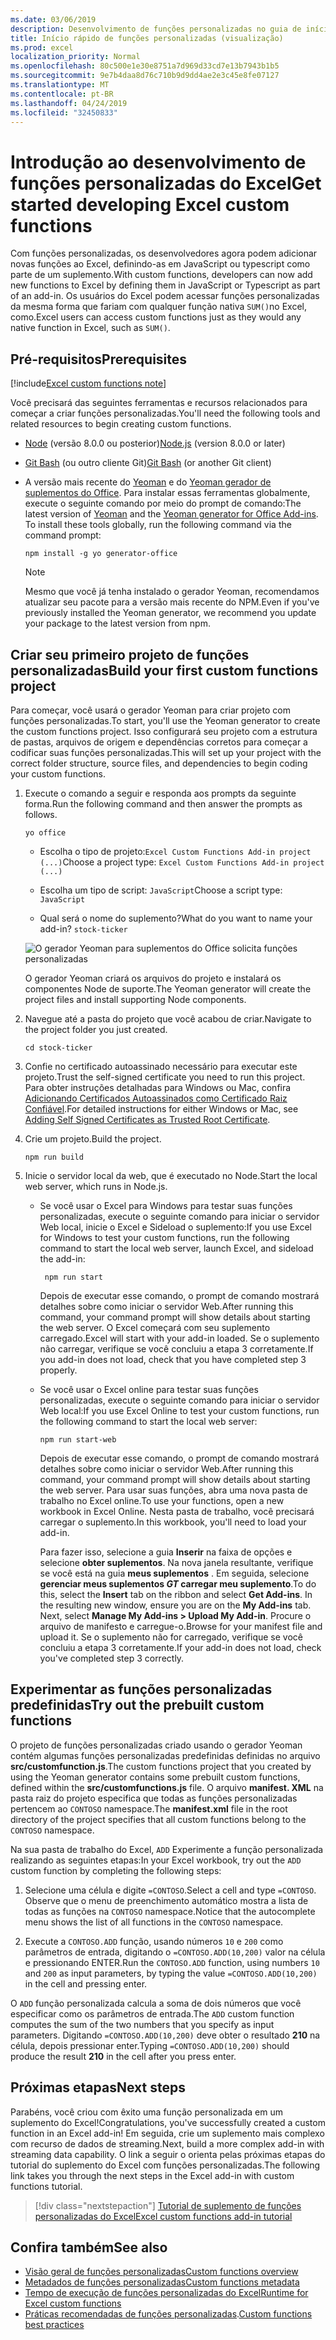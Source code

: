 ```yaml
---
ms.date: 03/06/2019
description: Desenvolvimento de funções personalizadas no guia de início rápido do Excel.
title: Início rápido de funções personalizadas (visualização)
ms.prod: excel
localization_priority: Normal
ms.openlocfilehash: 80c500e1e30e8751a7d969d33cd7e13b7943b1b5
ms.sourcegitcommit: 9e7b4daa8d76c710b9d9dd4ae2e3c45e8fe07127
ms.translationtype: MT
ms.contentlocale: pt-BR
ms.lasthandoff: 04/24/2019
ms.locfileid: "32450833"
---
```

# <a name="get-started-developing-excel-custom-functions"></a><span data-ttu-id="4762e-103">Introdução ao desenvolvimento de funções personalizadas do Excel</span><span class="sxs-lookup"><span data-stu-id="4762e-103">Get started developing Excel custom functions</span></span>

<span data-ttu-id="4762e-104">Com funções personalizadas, os desenvolvedores agora podem adicionar novas funções ao Excel, definindo-as em JavaScript ou typescript como parte de um suplemento.</span><span class="sxs-lookup"><span data-stu-id="4762e-104">With custom functions, developers can now add new functions to Excel by defining them in JavaScript or Typescript as part of an add-in.</span></span> <span data-ttu-id="4762e-105">Os usuários do Excel podem acessar funções personalizadas da mesma forma que fariam com qualquer função nativa `SUM()`no Excel, como.</span><span class="sxs-lookup"><span data-stu-id="4762e-105">Excel users can access custom functions just as they would any native function in Excel, such as `SUM()`.</span></span>

## <a name="prerequisites"></a><span data-ttu-id="4762e-106">Pré-requisitos</span><span class="sxs-lookup"><span data-stu-id="4762e-106">Prerequisites</span></span>

[!include[Excel custom functions note](../includes/excel-custom-functions-note.md)]

<span data-ttu-id="4762e-107">Você precisará das seguintes ferramentas e recursos relacionados para começar a criar funções personalizadas.</span><span class="sxs-lookup"><span data-stu-id="4762e-107">You'll need the following tools and related resources to begin creating custom functions.</span></span>

- <span data-ttu-id="4762e-108">[Node](https://nodejs.org/en/) (versão 8.0.0 ou posterior)</span><span class="sxs-lookup"><span data-stu-id="4762e-108">[Node.js](https://nodejs.org/en/) (version 8.0.0 or later)</span></span>

- <span data-ttu-id="4762e-109">[Git Bash](https://git-scm.com/downloads) (ou outro cliente Git)</span><span class="sxs-lookup"><span data-stu-id="4762e-109">[Git Bash](https://git-scm.com/downloads) (or another Git client)</span></span>

- <span data-ttu-id="4762e-110">A versão mais recente do [Yeoman](https://yeoman.io/) e do [Yeoman gerador de suplementos do Office](https://www.npmjs.com/package/generator-office). Para instalar essas ferramentas globalmente, execute o seguinte comando por meio do prompt de comando:</span><span class="sxs-lookup"><span data-stu-id="4762e-110">The latest version of [Yeoman](https://yeoman.io/) and the [Yeoman generator for Office Add-ins](https://www.npmjs.com/package/generator-office). To install these tools globally, run the following command via the command prompt:</span></span>

    ```
    npm install -g yo generator-office
    ```

    > [!NOTE]
    > <span data-ttu-id="4762e-111">Mesmo que você já tenha instalado o gerador Yeoman, recomendamos atualizar seu pacote para a versão mais recente do NPM.</span><span class="sxs-lookup"><span data-stu-id="4762e-111">Even if you've previously installed the Yeoman generator, we recommend you update your package to the latest version from npm.</span></span>

## <a name="build-your-first-custom-functions-project"></a><span data-ttu-id="4762e-112">Criar seu primeiro projeto de funções personalizadas</span><span class="sxs-lookup"><span data-stu-id="4762e-112">Build your first custom functions project</span></span>

<span data-ttu-id="4762e-113">Para começar, você usará o gerador Yeoman para criar projeto com funções personalizadas.</span><span class="sxs-lookup"><span data-stu-id="4762e-113">To start, you'll use the Yeoman generator to create the custom functions project.</span></span> <span data-ttu-id="4762e-114">Isso configurará seu projeto com a estrutura de pastas, arquivos de origem e dependências corretos para começar a codificar suas funções personalizadas.</span><span class="sxs-lookup"><span data-stu-id="4762e-114">This will set up your project with the correct folder structure, source files, and dependencies to begin coding your custom functions.</span></span>

1. <span data-ttu-id="4762e-115">Execute o comando a seguir e responda aos prompts da seguinte forma.</span><span class="sxs-lookup"><span data-stu-id="4762e-115">Run the following command and then answer the prompts as follows.</span></span>

    ```
    yo office
    ```

    - <span data-ttu-id="4762e-116">Escolha o tipo de projeto:`Excel Custom Functions Add-in project (...)`</span><span class="sxs-lookup"><span data-stu-id="4762e-116">Choose a project type: `Excel Custom Functions Add-in project (...)`</span></span>

    - <span data-ttu-id="4762e-117">Escolha um tipo de script: `JavaScript`</span><span class="sxs-lookup"><span data-stu-id="4762e-117">Choose a script type: `JavaScript`</span></span>

    - <span data-ttu-id="4762e-118">Qual será o nome do suplemento?</span><span class="sxs-lookup"><span data-stu-id="4762e-118">What do you want to name your add-in?</span></span> `stock-ticker`

    ![O gerador Yeoman para suplementos do Office solicita funções personalizadas](../images/12-10-fork-cf-pic.jpg)

    <span data-ttu-id="4762e-120">O gerador Yeoman criará os arquivos do projeto e instalará os componentes Node de suporte.</span><span class="sxs-lookup"><span data-stu-id="4762e-120">The Yeoman generator will create the project files and install supporting Node components.</span></span>

2. <span data-ttu-id="4762e-121">Navegue até a pasta do projeto que você acabou de criar.</span><span class="sxs-lookup"><span data-stu-id="4762e-121">Navigate to the project folder you just created.</span></span>

    ```
    cd stock-ticker
    ```

3. <span data-ttu-id="4762e-122">Confie no certificado autoassinado necessário para executar este projeto.</span><span class="sxs-lookup"><span data-stu-id="4762e-122">Trust the self-signed certificate you need to run this project.</span></span> <span data-ttu-id="4762e-123">Para obter instruções detalhadas para Windows ou Mac, confira [Adicionando Certificados Autoassinados como Certificado Raiz Confiável](https://github.com/OfficeDev/generator-office/blob/master/src/docs/ssl.md).</span><span class="sxs-lookup"><span data-stu-id="4762e-123">For detailed instructions for either Windows or Mac, see [Adding Self Signed Certificates as Trusted Root Certificate](https://github.com/OfficeDev/generator-office/blob/master/src/docs/ssl.md).</span></span>  

4. <span data-ttu-id="4762e-124">Crie um projeto.</span><span class="sxs-lookup"><span data-stu-id="4762e-124">Build the project.</span></span>

    ```
    npm run build
    ```

5. <span data-ttu-id="4762e-125">Inicie o servidor local da web, que é executado no Node.</span><span class="sxs-lookup"><span data-stu-id="4762e-125">Start the local web server, which runs in Node.js.</span></span>

    - <span data-ttu-id="4762e-126">Se você usar o Excel para Windows para testar suas funções personalizadas, execute o seguinte comando para iniciar o servidor Web local, inicie o Excel e Sideload o suplemento:</span><span class="sxs-lookup"><span data-stu-id="4762e-126">If you use Excel for Windows to test your custom functions, run the following command to start the local web server, launch Excel, and sideload the add-in:</span></span>

        ```
         npm run start
        ```
        <span data-ttu-id="4762e-127">Depois de executar esse comando, o prompt de comando mostrará detalhes sobre como iniciar o servidor Web.</span><span class="sxs-lookup"><span data-stu-id="4762e-127">After running this command, your command prompt will show details about starting the web server.</span></span> <span data-ttu-id="4762e-128">O Excel começará com seu suplemento carregado.</span><span class="sxs-lookup"><span data-stu-id="4762e-128">Excel will start with your add-in loaded.</span></span> <span data-ttu-id="4762e-129">Se o suplemento não carregar, verifique se você concluiu a etapa 3 corretamente.</span><span class="sxs-lookup"><span data-stu-id="4762e-129">If you add-in does not load, check that you have completed step 3 properly.</span></span>

    - <span data-ttu-id="4762e-130">Se você usar o Excel online para testar suas funções personalizadas, execute o seguinte comando para iniciar o servidor Web local:</span><span class="sxs-lookup"><span data-stu-id="4762e-130">If you use Excel Online to test your custom functions, run the following command to start the local web server:</span></span>

        ```
        npm run start-web
        ```

         <span data-ttu-id="4762e-131">Depois de executar esse comando, o prompt de comando mostrará detalhes sobre como iniciar o servidor Web.</span><span class="sxs-lookup"><span data-stu-id="4762e-131">After running this command, your command prompt will show details about starting the web server.</span></span> <span data-ttu-id="4762e-132">Para usar suas funções, abra uma nova pasta de trabalho no Excel online.</span><span class="sxs-lookup"><span data-stu-id="4762e-132">To use your functions, open a new workbook in Excel Online.</span></span> <span data-ttu-id="4762e-133">Nesta pasta de trabalho, você precisará carregar o suplemento.</span><span class="sxs-lookup"><span data-stu-id="4762e-133">In this workbook, you'll need to load your add-in.</span></span> 

        <span data-ttu-id="4762e-134">Para fazer isso, selecione a guia **Inserir** na faixa de opções e selecione **obter suplementos**. Na nova janela resultante, verifique se você está na guia **meus suplementos** . Em seguida, selecione **gerenciar meus suplementos _GT_ carregar meu suplemento**.</span><span class="sxs-lookup"><span data-stu-id="4762e-134">To do this, select the **Insert** tab on the ribbon and select **Get Add-ins**. In the resulting new window, ensure you are on the **My Add-ins** tab. Next, select **Manage My Add-ins > Upload My Add-in**.</span></span> <span data-ttu-id="4762e-135">Procure o arquivo de manifesto e carregue-o.</span><span class="sxs-lookup"><span data-stu-id="4762e-135">Browse for your manifest file and upload it.</span></span> <span data-ttu-id="4762e-136">Se o suplemento não for carregado, verifique se você concluiu a etapa 3 corretamente.</span><span class="sxs-lookup"><span data-stu-id="4762e-136">If your add-in does not load, check you've completed step 3 correctly.</span></span>

## <a name="try-out-the-prebuilt-custom-functions"></a><span data-ttu-id="4762e-137">Experimentar as funções personalizadas predefinidas</span><span class="sxs-lookup"><span data-stu-id="4762e-137">Try out the prebuilt custom functions</span></span>

<span data-ttu-id="4762e-138">O projeto de funções personalizadas criado usando o gerador Yeoman contém algumas funções personalizadas predefinidas definidas no arquivo **src/customfunction.js**.</span><span class="sxs-lookup"><span data-stu-id="4762e-138">The custom functions project that you created by using the Yeoman generator contains some prebuilt custom functions, defined within the **src/customfunctions.js** file.</span></span> <span data-ttu-id="4762e-139">O arquivo **manifest. XML** na pasta raiz do projeto especifica que todas as funções personalizadas pertencem ao `CONTOSO` namespace.</span><span class="sxs-lookup"><span data-stu-id="4762e-139">The **manifest.xml** file in the root directory of the project specifies that all custom functions belong to the `CONTOSO` namespace.</span></span>

<span data-ttu-id="4762e-140">Na sua pasta de trabalho do Excel, `ADD` Experimente a função personalizada realizando as seguintes etapas:</span><span class="sxs-lookup"><span data-stu-id="4762e-140">In your Excel workbook, try out the `ADD` custom function by completing the following steps:</span></span>

1. <span data-ttu-id="4762e-141">Selecione uma célula e digite `=CONTOSO`.</span><span class="sxs-lookup"><span data-stu-id="4762e-141">Select a cell and type `=CONTOSO`.</span></span> <span data-ttu-id="4762e-142">Observe que o menu de preenchimento automático mostra a lista de todas as funções na `CONTOSO` namespace.</span><span class="sxs-lookup"><span data-stu-id="4762e-142">Notice that the autocomplete menu shows the list of all functions in the `CONTOSO` namespace.</span></span>

2. <span data-ttu-id="4762e-143">Execute a `CONTOSO.ADD` função, usando números `10` e `200` como parâmetros de entrada, digitando o `=CONTOSO.ADD(10,200)` valor na célula e pressionando ENTER.</span><span class="sxs-lookup"><span data-stu-id="4762e-143">Run the `CONTOSO.ADD` function, using numbers `10` and `200` as input parameters, by typing the value `=CONTOSO.ADD(10,200)` in the cell and pressing enter.</span></span>

<span data-ttu-id="4762e-144">O `ADD` função personalizada calcula a soma de dois números que você especificar como os parâmetros de entrada.</span><span class="sxs-lookup"><span data-stu-id="4762e-144">The `ADD` custom function computes the sum of the two numbers that you specify as input parameters.</span></span> <span data-ttu-id="4762e-145">Digitando `=CONTOSO.ADD(10,200)` deve obter o resultado **210** na célula, depois pressionar enter.</span><span class="sxs-lookup"><span data-stu-id="4762e-145">Typing `=CONTOSO.ADD(10,200)` should produce the result **210** in the cell after you press enter.</span></span>

## <a name="next-steps"></a><span data-ttu-id="4762e-146">Próximas etapas</span><span class="sxs-lookup"><span data-stu-id="4762e-146">Next steps</span></span>

<span data-ttu-id="4762e-147">Parabéns, você criou com êxito uma função personalizada em um suplemento do Excel!</span><span class="sxs-lookup"><span data-stu-id="4762e-147">Congratulations, you've successfully created a custom function in an Excel add-in!</span></span> <span data-ttu-id="4762e-148">Em seguida, crie um suplemento mais complexo com recurso de dados de streaming.</span><span class="sxs-lookup"><span data-stu-id="4762e-148">Next, build a more complex add-in with streaming data capability.</span></span> <span data-ttu-id="4762e-149">O link a seguir o orienta pelas próximas etapas do tutorial do suplemento do Excel com funções personalizadas.</span><span class="sxs-lookup"><span data-stu-id="4762e-149">The following link takes you through the next steps in the Excel add-in with custom functions tutorial.</span></span>

> [!div class="nextstepaction"]
> [<span data-ttu-id="4762e-150">Tutorial de suplemento de funções personalizadas do Excel</span><span class="sxs-lookup"><span data-stu-id="4762e-150">Excel custom functions add-in tutorial</span></span>](../tutorials/excel-tutorial-create-custom-functions.md#create-a-custom-function-that-requests-data-from-the-web
)

## <a name="see-also"></a><span data-ttu-id="4762e-151">Confira também</span><span class="sxs-lookup"><span data-stu-id="4762e-151">See also</span></span>

* [<span data-ttu-id="4762e-152">Visão geral de funções personalizadas</span><span class="sxs-lookup"><span data-stu-id="4762e-152">Custom functions overview</span></span>](../excel/custom-functions-overview.md)
* [<span data-ttu-id="4762e-153">Metadados de funções personalizadas</span><span class="sxs-lookup"><span data-stu-id="4762e-153">Custom functions metadata</span></span>](../excel/custom-functions-json.md)
* [<span data-ttu-id="4762e-154">Tempo de execução de funções personalizadas do Excel</span><span class="sxs-lookup"><span data-stu-id="4762e-154">Runtime for Excel custom functions</span></span>](../excel/custom-functions-runtime.md)
* <span data-ttu-id="4762e-155">[Práticas recomendadas de funções personalizadas](../excel/custom-functions-best-practices.md).</span><span class="sxs-lookup"><span data-stu-id="4762e-155">[Custom functions best practices](../excel/custom-functions-best-practices.md)</span></span>
